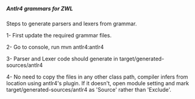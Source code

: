 ##### Antlr4 grammars for ZWL

Steps to generate parsers and lexers from grammar.

1- First update the required grammar files.

2- Go to console, run mvn antlr4:antlr4

3- Parser and Lexer code should generate in target/generated-sources/antlr4

4- No need to copy the files in any other class path, compiler infers from
location using antlr4's plugin. If it doesn't, open module setting and mark
target/generated-sources/antlr4 as 'Source' rather than 'Exclude'.